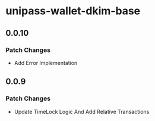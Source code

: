 # unipass-wallet-dkim-base

## 0.0.10

### Patch Changes

- Add Error Implementation

## 0.0.9

### Patch Changes

- Update TimeLock Logic And Add Relative Transactions
